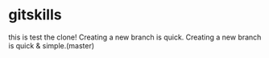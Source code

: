 # gitskills
this is test the clone!
Creating a new branch is quick.
Creating a new branch is quick & simple.(master)